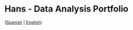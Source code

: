 # Hans - Data Analysis Portfolio 
([Spanish](https://github.com/HansAllTech/Hans_Data_Analysis_Portfolio/blob/main/Proyectos.md#tabla-de-contenido-es--en) | [English](https://github.com/HansAllTech/Hans_Data_Analysis_Portfolio/blob/main/Projects.md#table-of-content-es--en))     
                                  
                                                                                                                                                                 
                                              
                                                            
                               
                    
                       
      
    
         
     
   
 
 
 
